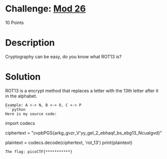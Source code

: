 # Challenge: [Mod 26](https://play.picoctf.org/practice/challenge/144)
10 Points
# Description
Cryptography can be easy, do you know what ROT13 is?
# Solution
ROT13 is a encrypt method that replaces a letter with the 13th letter after it in the alphabet.
``` 
Example: A <-> N, B <-> O, C <-> P
```python
Here is my source code:
```
import codecs

ciphertext = "cvpbPGS{arkg_gvzr_V'yy_gel_2_ebhaqf_bs_ebg13_Ncualgvd}"

plaintext = codecs.decode(ciphertext, 'rot_13')
print(plaintext)
```
The flag: picoCTF{***********}
